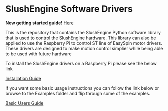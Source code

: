 # SlushEngine Software Drivers #

**New getting started guide!** [Here](http://roboteurs.com/pages/getting-started-with-the-slushengine-software-installation-hardware-setup)

This is the repository that contains the SlushEngine Python software library that is used to control the SlushEngine hardware. This library can also be applied to use the Raspberry Pi to control ST line of EasySpin motor drivers. These drivers are designed to make motion control simplier while being able to be used with future hardware

To install the SlushEngine drivers on a Raspberry Pi please see the below link

[Installation Guide](https://github.com/Roboteurs/slushengine/blob/master/INSTALL.md)

If you want some basic usage instructions you can follow the link below or browse to the Examples folder and flip through some of the examples.

[Basic Users Guide](https://github.com/Roboteurs/slushengine/blob/master/USAGE%20INSTRUCTIONS.md)

